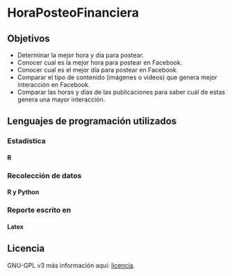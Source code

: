 # HoraPosteoFinanciera

## Objetivos
* Determinar la mejor hora y día para postear.
* Conocer cual es la  mejor hora para postear en Facebook.
* Conocer cual es el mejor día para postear en Facebook.
* Comparar el tipo de contenido (imágenes o videos) que genera mejor interacción en Facebook.
* Comparar las horas y días de las publicaciones para saber cuál de estas genera una  mayor interacción.


## Lenguajes de programación utilizados
### Estadística
#### R
### Recolección de datos 
#### R y Python
### Reporte escrito en
#### Latex

## Licencia
GNU-GPL v3 más información aquí: [licencia](https://github.com/latreach/HoraPosteoFinanciera/blob/master/LICENSE).



